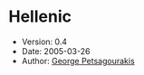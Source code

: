 Hellenic
========

* Version: 0.4
* Date: 2005-03-26
* Author: [George Petsagourakis](http://sourceforge.net/users/petsagouris/)
